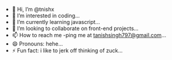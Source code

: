 - 👋 Hi, I’m @tnishx
- 👀 I’m interested in coding...
- 🌱 I’m currently learning javascript...
- 💞️ I’m looking to collaborate on front-end projects...
- 📫 How to reach me -ping me at tanishsingh797@gmail.com...
- 😄 Pronouns: hehe...
- ⚡ Fun fact: i like to jerk off thinking of zuck...

<!---
tnishx/tnishx is a ✨ special ✨ repository because its `README.md` (this file) appears on your GitHub profile.
You can click the Preview link to take a look at your changes.
--->
